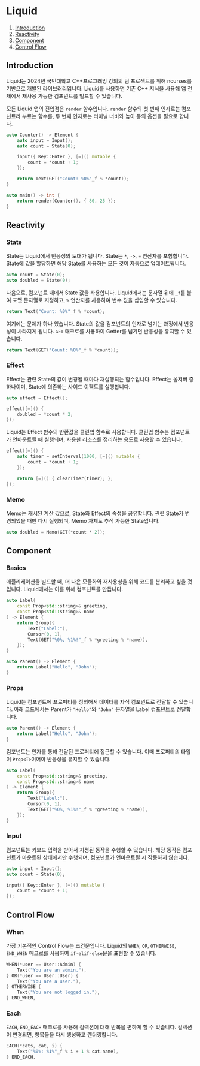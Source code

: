 # Liquid

1. [Introduction](#introduction)
2. [Reactivity](#reactivity)
3. [Component](#component)
4. [Control Flow](#control-flow)

## Introduction

Liquid는 2024년 국민대학교 C++프로그래밍 강의의 팀 프로젝트를 위해 ncurses를 기반으로 개발된 라이브러리입니다. Liquid를 사용하면 기존 C++ 지식을 사용해 앱 전체에서 재사용 가능한 컴포넌트를 빌드할 수 있습니다.

모든 Liquid 앱의 진입점은 `render` 함수입니다. `render` 함수의 첫 번째 인자로는 컴포넌트라 부르는 함수를, 두 번째 인자로는 터미널 너비와 높이 등의 옵션을 필요로 합니다.

```cpp
auto Counter() -> Element {
    auto input = Input();
    auto count = State(0);

    input({ Key::Enter }, [=]() mutable {
        count = *count + 1;
    });

    return Text(GET("Count: %0%"_f % *count));
}

auto main() -> int {
    return render(Counter(), { 80, 25 });
}
```

## Reactivity

### State

State는 Liquid에서 반응성의 토대가 됩니다. State는 `*`, `->`, `=` 연산자를 포함합니다. State에 값을 할당하면 해당 State를 사용하는 모든 것이 자동으로 업데이트됩니다.

```cpp
auto count = State(0);
auto doubled = State(0);
```

다음으로, 컴포넌트 내에서 State 값을 사용합니다. Liquid에서는 문자열 뒤에 `_f`를 붙여 포맷 문자열로 지정하고, `%` 연산자를 사용하여 변수 값을 삽입할 수 있습니다.

```cpp
return Text("Count: %0%"_f % *count);
```

여기에는 문제가 하나 있습니다. State의 값을 컴포넌트의 인자로 넘기는 과정에서 반응성이 사라지게 됩니다. `GET` 매크로를 사용하여 Getter를 넘기면 반응성을 유지할 수 있습니다.

```cpp
return Text(GET("Count: %0%"_f % *count));
```

### Effect

Effect는 관련 State의 값이 변경될 때마다 재실행되는 함수입니다. Effect는 옵저버 중 하나이며, State에 의존하는 사이드 이펙트를 실행합니다.

```cpp
auto effect = Effect();

effect([=]() {
    doubled = *count * 2;
});
```

Liquid는 Effect 함수의 반환값을 클린업 함수로 사용합니다. 클린업 함수는 컴포넌트가 언마운트될 때 실행되며, 사용한 리소스를 정리하는 용도로 사용할 수 있습니다.

```cpp
effect([=]() {
    auto timer = setInterval(1000, [=]() mutable {
        count = *count + 1;
    });

    return [=]() { clearTimer(timer); };
});
```

### Memo

Memo는 캐시된 계산 값으로, State와 Effect의 속성을 공유합니다. 관련 State가 변경되었을 때만 다시 실행되며, Memo 자체도 추적 가능한 State입니다.

```cpp
auto doubled = Memo(GET(*count * 2));
```

## Component

### Basics

애플리케이션을 빌드할 때, 더 나은 모듈화와 재사용성을 위해 코드를 분리하고 싶을 것입니다. Liquid에서는 이를 위해 컴포넌트를 만듭니다.

```cpp
auto Label(
    const Prop<std::string>& greeting,
    const Prop<std::string>& name
) -> Element {
    return Group({
        Text("Label:"),
        Cursor(0, 1),
        Text(GET("%0%, %1%!"_f % *greeting % *name)),
    });
}

auto Parent() -> Element {
    return Label("Hello", "John");
}
```

### Props

Liquid는 컴포넌트에 프로퍼티를 정의해서 데이터를 자식 컴포넌트로 전달할 수 있습니다. 아래 코드에서는 Parent가 `"Hello"`와 `"John"` 문자열을 Label 컴포넌트로 전달합니다.

```cpp
auto Parent() -> Element {
    return Label("Hello", "John");
}
```

컴포넌트는 인자를 통해 전달된 프로퍼티에 접근할 수 있습니다. 이때 프로퍼티의 타입이 `Prop<T>`이어야 반응성을 유지할 수 있습니다.

```cpp
auto Label(
    const Prop<std::string>& greeting,
    const Prop<std::string>& name
) -> Element {
    return Group({
        Text("Label:"),
        Cursor(0, 1),
        Text(GET("%0%, %1%!"_f % *greeting % *name)),
    });
}
```

### Input

컴포넌트는 키보드 입력을 받아서 지정된 동작을 수행할 수 있습니다. 해당 동작은 컴포넌트가 마운트된 상태에서만 수행되며, 컴포넌트가 언마운트될 시 작동하지 않습니다.

```cpp
auto input = Input();
auto count = State(0);

input({ Key::Enter }, [=]() mutable {
    count = *count + 1;
});
```

## Control Flow

### When

가장 기본적인 Control Flow는 조건문입니다. Liquid의 `WHEN`, `OR`, `OTHERWISE`, `END_WHEN` 매크로를 사용하여 `if-elif-else`문을 표현할 수 있습니다.

```cpp
WHEN(*user == User::Admin) {
    Text("You are an admin."),
} OR(*user == User::User) {
    Text("You are a user."),
} OTHERWISE {
    Text("You are not logged in."),
} END_WHEN,
```

### Each

`EACH`, `END_EACH` 매크로를 사용해 컬렉션에 대해 반복을 편하게 할 수 있습니다. 컬렉션이 변경되면, 항목들을 다시 생성하고 렌더링합니다.

```cpp
EACH(*cats, cat, i) {
    Text("%0%: %1%"_f % i + 1 % cat.name),
} END_EACH,
```
